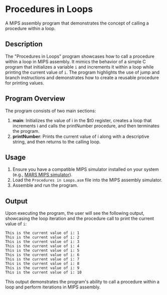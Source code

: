 # Procedures in Loops

A MIPS assembly program that demonstrates the concept of calling a procedure within a loop.

## Description

The "Procedures in Loops" program showcases how to call a procedure within a loop in MIPS assembly. It mimics the behavior of a simple C program that initializes a variable `i` and increments it within a loop while printing the current value of `i`. The program highlights the use of jump and branch instructions and demonstrates how to create a reusable procedure for printing values.

## Program Overview

The program consists of two main sections:

1. **main**: Initializes the value of i in the $t0 register, creates a loop that increments i and calls the printNumber procedure, and then terminates the program.
2. **printNumber**: Prints the current value of i along with a descriptive string, and then returns to the calling loop.

## Usage

1. Ensure you have a compatible MIPS simulator installed on your system (e.g., [MARS MIPS simulator](http://courses.missouristate.edu/KenVollmar/MARS/)).
2. Load the `Procedures in Loops.asm` file into the MIPS assembly simulator.
3. Assemble and run the program.

## Output

Upon executing the program, the user will see the following output, showcasing the loop iteration and the procedure call to print the current value of `i`:

```plaintext
This is the current value of i: 1
This is the current value of i: 2
This is the current value of i: 3
This is the current value of i: 4
This is the current value of i: 5
This is the current value of i: 6
This is the current value of i: 7
This is the current value of i: 8
This is the current value of i: 9
This is the current value of i: 10
```

This output demonstrates the program's ability to call a procedure within a loop and perform iterations in MIPS assembly.
